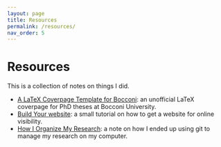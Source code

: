 ```yaml
---
layout: page
title: Resources
permalink: /resources/
nav_order: 5
---
```


# Resources

This is a collection of notes on things I did.

- [A LaTeX Coverpage Template for Bocconi](../_posts/2019-09-18-bocconi-phd-thesis-coverpage-latex.md): an unofficial LaTeX coverpage for PhD theses at Bocconi University.
- [Build Your website](../_posts/2019-11-26-build-your-website.md): a small tutorial on how to get a website for online visibility.
- [How I Organize My Research](../_posts/2020-01-31-organize-your-research.md): a note on how I ended up using git to manage my research on my computer.
